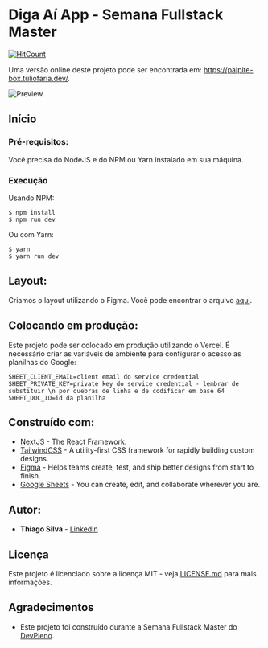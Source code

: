 # Diga Aí App - Semana Fullstack Master

[![HitCount](http://hits.dwyl.com/silva-thiago/diga-ai-app.svg)](http://hits.dwyl.com/silva-thiago/diga-ai-app)

Uma versão online deste projeto pode ser encontrada em: https://palpite-box.tuliofaria.dev/.

![Preview](https://github.com/silva-thiago/diga-ai-app/../../../../public/img/diga-ai-index.png)

## Início

### Pré-requisitos:

Você precisa do NodeJS e do NPM ou Yarn instalado em sua máquina.

### Execução

Usando NPM:

```
$ npm install
$ npm run dev
```

Ou com Yarn:

```
$ yarn 
$ yarn run dev

```

## Layout:

Criamos o layout utilizando o Figma. Você pode encontrar o arquivo [aqui](https://www.figma.com/).

## Colocando em produção:

Este projeto pode ser colocado em produção utilizando o Vercel. É necessário criar as variáveis de ambiente para configurar o acesso as planilhas do Google:

```
SHEET_CLIENT_EMAIL=client email do service credential
SHEET_PRIVATE_KEY=private key do service credential - lembrar de substituir \n por quebras de linha e de codificar em base 64
SHEET_DOC_ID=id da planilha
```

## Construído com:

* [NextJS](https://nextjs.org/) - The React Framework.
* [TailwindCSS](https://tailwindcss.com/) - A utility-first CSS framework for rapidly building custom designs.
* [Figma](https://figma.com/) - Helps teams create, test, and ship better designs from start to finish.
* [Google Sheets](https://sheets.google.com) - You can create, edit, and collaborate wherever you are.

## Autor:

* **Thiago Silva** - [LinkedIn](https://www.linkedin.com/in/tjlsilva/)

## Licença

Este projeto é licenciado sobre a licença MIT - veja [LICENSE.md](LICENSE.md) para mais informações.

## Agradecimentos

* Este projeto foi construído durante a Semana Fullstack Master do [DevPleno](https://devpleno.com).